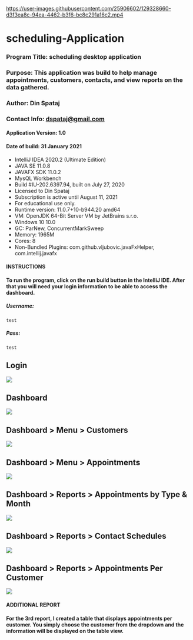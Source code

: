 

https://user-images.githubusercontent.com/25906602/129328660-d3f3ea8c-94ea-4462-b3f6-bc8c291a16c2.mp4

# scheduling-Application

### Program Title: scheduling desktop application
### Purpose: This application was build to help manage appointments, customers, contacts, and view reports on the data gathered.
### Author: Din Spataj
### Contact Info: dspataj@gmail.com

#### Application Version: 1.0
#### Date of build: 31 January 2021

- IntelliJ IDEA 2020.2 (Ultimate Edition)
- JAVA SE 11.0.8
- JAVAFX SDK 11.0.2
- MysQL Workbench
- Build #IU-202.6397.94, built on July 27, 2020
- Licensed to Din Spataj
- Subscription is active until August 11, 2021
- For educational use only.
- Runtime version: 11.0.7+10-b944.20 amd64
- VM: OpenJDK 64-Bit Server VM by JetBrains s.r.o.
- Windows 10 10.0
- GC: ParNew, ConcurrentMarkSweep
- Memory: 1965M
- Cores: 8
- Non-Bundled Plugins: com.github.vljubovic.javaFxHelper, com.intellij.javafx

#### INSTRUCTIONS
#### To run the program, click on the run build button in the IntelliJ IDE. After that you will need your login information to be able to access the dashboard.
##### Username:
`test`
##### Pass:
`test`

## Login
![](https://github.com/DinShpati/scheduling-Application/blob/main/imgs/1.PNG?raw=true)

## Dashboard
![](https://github.com/DinShpati/scheduling-Application/blob/main/imgs/2.PNG?raw=true)

## Dashboard > Menu > Customers
![](https://github.com/DinShpati/scheduling-Application/blob/main/imgs/3.PNG?raw=true)

## Dashboard > Menu > Appointments
![](https://github.com/DinShpati/scheduling-Application/blob/main/imgs/4.PNG?raw=true)

## Dashboard > Reports > Appointments by Type & Month
![](https://github.com/DinShpati/scheduling-Application/blob/main/imgs/5.PNG?raw=true)

## Dashboard > Reports > Contact Schedules
![](https://github.com/DinShpati/scheduling-Application/blob/main/imgs/6.PNG?raw=true)

## Dashboard > Reports > Appointments Per Customer
![](https://github.com/DinShpati/scheduling-Application/blob/main/imgs/7.PNG?raw=true)

#### ADDITIONAL REPORT
#### For the 3rd report, I created a table that displays appointments per customer. You simply choose the customer from the dropdown and the information will be displayed on the table view. 

